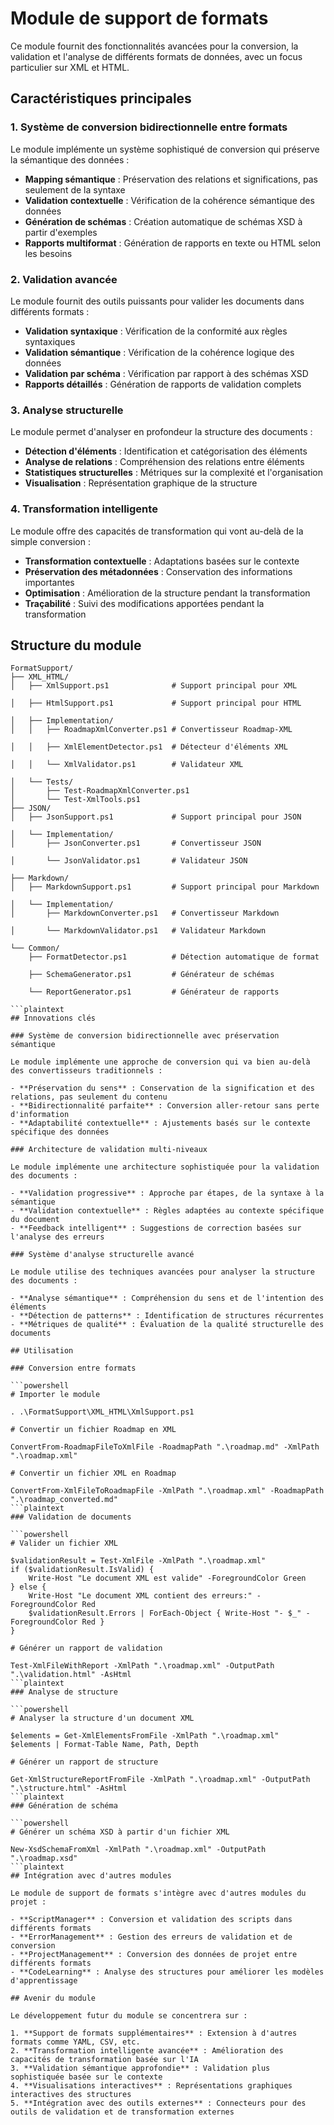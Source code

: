 # Module de support de formats

Ce module fournit des fonctionnalités avancées pour la conversion, la validation et l'analyse de différents formats de données, avec un focus particulier sur XML et HTML.

## Caractéristiques principales

### 1. Système de conversion bidirectionnelle entre formats

Le module implémente un système sophistiqué de conversion qui préserve la sémantique des données :

- **Mapping sémantique** : Préservation des relations et significations, pas seulement de la syntaxe
- **Validation contextuelle** : Vérification de la cohérence sémantique des données
- **Génération de schémas** : Création automatique de schémas XSD à partir d'exemples
- **Rapports multiformat** : Génération de rapports en texte ou HTML selon les besoins

### 2. Validation avancée

Le module fournit des outils puissants pour valider les documents dans différents formats :

- **Validation syntaxique** : Vérification de la conformité aux règles syntaxiques
- **Validation sémantique** : Vérification de la cohérence logique des données
- **Validation par schéma** : Vérification par rapport à des schémas XSD
- **Rapports détaillés** : Génération de rapports de validation complets

### 3. Analyse structurelle

Le module permet d'analyser en profondeur la structure des documents :

- **Détection d'éléments** : Identification et catégorisation des éléments
- **Analyse de relations** : Compréhension des relations entre éléments
- **Statistiques structurelles** : Métriques sur la complexité et l'organisation
- **Visualisation** : Représentation graphique de la structure

### 4. Transformation intelligente

Le module offre des capacités de transformation qui vont au-delà de la simple conversion :

- **Transformation contextuelle** : Adaptations basées sur le contexte
- **Préservation des métadonnées** : Conservation des informations importantes
- **Optimisation** : Amélioration de la structure pendant la transformation
- **Traçabilité** : Suivi des modifications apportées pendant la transformation

## Structure du module

```plaintext
FormatSupport/
├── XML_HTML/
│   ├── XmlSupport.ps1              # Support principal pour XML

│   ├── HtmlSupport.ps1             # Support principal pour HTML

│   ├── Implementation/
│   │   ├── RoadmapXmlConverter.ps1 # Convertisseur Roadmap-XML

│   │   ├── XmlElementDetector.ps1  # Détecteur d'éléments XML

│   │   └── XmlValidator.ps1        # Validateur XML

│   └── Tests/
│       ├── Test-RoadmapXmlConverter.ps1
│       └── Test-XmlTools.ps1
├── JSON/
│   ├── JsonSupport.ps1             # Support principal pour JSON

│   └── Implementation/
│       ├── JsonConverter.ps1       # Convertisseur JSON

│       └── JsonValidator.ps1       # Validateur JSON

├── Markdown/
│   ├── MarkdownSupport.ps1         # Support principal pour Markdown

│   └── Implementation/
│       ├── MarkdownConverter.ps1   # Convertisseur Markdown

│       └── MarkdownValidator.ps1   # Validateur Markdown

└── Common/
    ├── FormatDetector.ps1          # Détection automatique de format

    ├── SchemaGenerator.ps1         # Générateur de schémas

    └── ReportGenerator.ps1         # Générateur de rapports

```plaintext
## Innovations clés

### Système de conversion bidirectionnelle avec préservation sémantique

Le module implémente une approche de conversion qui va bien au-delà des convertisseurs traditionnels :

- **Préservation du sens** : Conservation de la signification et des relations, pas seulement du contenu
- **Bidirectionnalité parfaite** : Conversion aller-retour sans perte d'information
- **Adaptabilité contextuelle** : Ajustements basés sur le contexte spécifique des données

### Architecture de validation multi-niveaux

Le module implémente une architecture sophistiquée pour la validation des documents :

- **Validation progressive** : Approche par étapes, de la syntaxe à la sémantique
- **Validation contextuelle** : Règles adaptées au contexte spécifique du document
- **Feedback intelligent** : Suggestions de correction basées sur l'analyse des erreurs

### Système d'analyse structurelle avancé

Le module utilise des techniques avancées pour analyser la structure des documents :

- **Analyse sémantique** : Compréhension du sens et de l'intention des éléments
- **Détection de patterns** : Identification de structures récurrentes
- **Métriques de qualité** : Évaluation de la qualité structurelle des documents

## Utilisation

### Conversion entre formats

```powershell
# Importer le module

. .\FormatSupport\XML_HTML\XmlSupport.ps1

# Convertir un fichier Roadmap en XML

ConvertFrom-RoadmapFileToXmlFile -RoadmapPath ".\roadmap.md" -XmlPath ".\roadmap.xml"

# Convertir un fichier XML en Roadmap

ConvertFrom-XmlFileToRoadmapFile -XmlPath ".\roadmap.xml" -RoadmapPath ".\roadmap_converted.md"
```plaintext
### Validation de documents

```powershell
# Valider un fichier XML

$validationResult = Test-XmlFile -XmlPath ".\roadmap.xml"
if ($validationResult.IsValid) {
    Write-Host "Le document XML est valide" -ForegroundColor Green
} else {
    Write-Host "Le document XML contient des erreurs:" -ForegroundColor Red
    $validationResult.Errors | ForEach-Object { Write-Host "- $_" -ForegroundColor Red }
}

# Générer un rapport de validation

Test-XmlFileWithReport -XmlPath ".\roadmap.xml" -OutputPath ".\validation.html" -AsHtml
```plaintext
### Analyse de structure

```powershell
# Analyser la structure d'un document XML

$elements = Get-XmlElementsFromFile -XmlPath ".\roadmap.xml"
$elements | Format-Table Name, Path, Depth

# Générer un rapport de structure

Get-XmlStructureReportFromFile -XmlPath ".\roadmap.xml" -OutputPath ".\structure.html" -AsHtml
```plaintext
### Génération de schéma

```powershell
# Générer un schéma XSD à partir d'un fichier XML

New-XsdSchemaFromXml -XmlPath ".\roadmap.xml" -OutputPath ".\roadmap.xsd"
```plaintext
## Intégration avec d'autres modules

Le module de support de formats s'intègre avec d'autres modules du projet :

- **ScriptManager** : Conversion et validation des scripts dans différents formats
- **ErrorManagement** : Gestion des erreurs de validation et de conversion
- **ProjectManagement** : Conversion des données de projet entre différents formats
- **CodeLearning** : Analyse des structures pour améliorer les modèles d'apprentissage

## Avenir du module

Le développement futur du module se concentrera sur :

1. **Support de formats supplémentaires** : Extension à d'autres formats comme YAML, CSV, etc.
2. **Transformation intelligente avancée** : Amélioration des capacités de transformation basée sur l'IA
3. **Validation sémantique approfondie** : Validation plus sophistiquée basée sur le contexte
4. **Visualisations interactives** : Représentations graphiques interactives des structures
5. **Intégration avec des outils externes** : Connecteurs pour des outils de validation et de transformation externes
